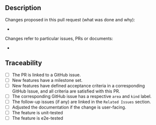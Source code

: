 ## Description

Changes proposed in this pull request (what was done and why):

- 

Changes refer to particular issues, PRs or documents:

- 

## Traceability
- [ ] The PR is linked to a GitHub issue.
- [ ] New features have a milestone set.
- [ ] New features have defined acceptance criteria in a corresponding GitHub Issue, and all criteria are satisfied with this PR.
- [ ] The corresponding GitHub issue has a respective `area` and `kind` label.
- [ ] The follow-up issues (if any) are linked in the `Related Issues` section.
- [ ] Adjusted the documentation if the change is user-facing.
- [ ] The feature is unit-tested
- [ ] The feature is e2e-tested

<!--  
Thank you for your contribution!

Before submitting your pull request, adhere to contributing guidelines, templates, the recommended Git workflow, and related documentation, see also https://github.com/kyma-project/community/blob/main/docs/contributing/02-contributing.md
 -->